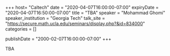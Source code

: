 +++
  host= "Caltech"
  date = "2020-04-07T16:00:00-07:00"
  expiryDate = "2020-04-07T16:50:00-07:00"
  title = "TBA"
  speaker = "Mohammad Ghomi"
  speaker_institution = "Georgia Tech"
  talk_site = "https://secure.math.ucla.edu/seminars/display.php?&id=834000"
  categories = []

  publishDate = "2000-02-07T16:00:00-07:00"
+++

TBA
